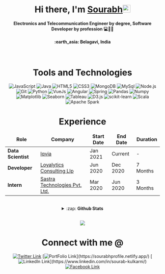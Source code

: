 <!-------------------------------------------------------Hi there, I'm Sourabh------------------------------>
<div align="center">
  <h1>Hi there, I'm <a href="https://twitter.com/s0urabh_k" target="_blank">Sourabh</a><img src="https://media.giphy.com/media/hvRJCLFzcasrR4ia7z/giphy.gif" width="25px"> </h1>
</div>

<!-------------------------------------------------------About----------------------------------------->
<div align="center">
	<h4>Electronics and Telecommunication Engineer by degree, Software Developer by profession 💻👨‍💻</h4>
        <h4>:earth_asia: Belagavi, India </h4>  
 <div>
<!-------------------------------------------------------Tools and Technologies----------------------------------------->
<br>

<h1 align ="center">Tools and Technologies</h1>

![JavaScript](https://img.shields.io/badge/-JavaScript-yellow?style=flat-square&logo=javascript&logoColor=white)
![Java](https://img.shields.io/badge/-java-45b8d8?style=flat-square&logo=java&logoColor=white)
![HTML5](https://img.shields.io/badge/-HTML5-E34F26?style=flat-square&logo=html5&logoColor=white)
![CSS3](https://img.shields.io/badge/-CSS3-1572B6?style=flat-square&logo=css3)
![MongoDB](https://img.shields.io/badge/-MongoDB-13aa52?style=flat-square&logo=mongodb&logoColor=white)
![MySql](https://img.shields.io/badge/-MySql-005b87?style=flat-square&logo=mysql&logoColor=skyblue)
![Node.js](https://img.shields.io/badge/-Nodejs-76ae5c?style=flat-square&logo=nodejs&logoColor=white)
![Git](https://img.shields.io/badge/-Git-black?style=flat-square&logo=git&logoColor=white)
![Python](https://img.shields.io/badge/-Python-fed848?style=flat-square&logo=python&logoColor=blue)
![VueJs](https://img.shields.io/badge/-VueJs-darkgreen?style=flat-square&logo=vue3&logoColor=white)
![Angular](https://img.shields.io/badge/-Angular-darkred?style=flat-square&logo=angular&logoColor=white)
![Spring](https://img.shields.io/badge/-Spring-lightgreen?style=flat-square&logo=spring&logoColor=darkgreen)
![Pandas](https://img.shields.io/badge/-Pandas-darkblue?style=flat-square&logo=pandas&logoColor=white)
![Numpy](https://img.shields.io/badge/-Numpy-skyblue?style=flat-square&logo=numpy&logoColor=white)
![Matplotlib](https://img.shields.io/badge/-Matplotlib-blue?style=flat-square&logo=matplotlib&logoColor=white)
![Seaborn](https://img.shields.io/badge/-Seaborn-lightblue?style=flat-square&logo=seaborn&logoColor=white)
![Tableau](https://img.shields.io/badge/-Tableau-orange?style=flat-square&logo=tableau&logoColor=white)
![D3.js](https://img.shields.io/badge/-D3js-ee7354?style=flat-square&logo=d3js&logoColor=white)
![scikit-learn](https://img.shields.io/badge/-scikitlearn-f49739?style=flat-square&logo=scikitlearn&logoColor=white)
![Scala](https://img.shields.io/badge/-scala-brown?style=flat-square&logo=scala&logoColor=red)
![Apache Spark](https://img.shields.io/badge/-ApacheSpark-white?style=flat-square&logo=apachespark&logoColor=orange)
 <!------------------------------------------------------Experience----------------------------------->
<h1>Experience</h1>
<table>
  <thead align="center">
    <tr border: none;>
      <td><b>Role</b></td>
      <td><b>Company</b></td>
      <td><b>Start Date</b></td>
      <td><b>End Date</b></td>
      <td><b>Duration</b></td>
    </tr>
  </thead>
  <tbody>
	  <tr>
	    <td><b>Data Scientist</b></td>
      <td><a href="https://www.iqvia.com/locations/india">Iqvia</a></td>
      <td>Jan 2021</td>
      <td>Current</td>
      <td>-</td>
    </tr>
  <tr>
	    <td><b>Developer</b></td>
      <td><a href="http://www.loyalytics.ai/">Loyalytics Consulting Llp</a></td>
      <td>Jun 2020</td>
      <td>Dec 2020</td>
      <td>7 Months</td>
    </tr>
    <tr>
	    <td><b>Intern</b></td>
      <td><a href="https://sastratechnologies.in/">Sastra Technologies Pvt. Ltd.</a></td>
      <td>Mar 2020</td>
      <td>Jun 2020</td>
      <td>3 Months</td>
    </tr>
     </tbody>
</table>
<!-----------------------------------------------------GitHub Stats ------------------------------------------------------>
<br>
 <details>
	<summary>:zap: <b>Github Stats</b></summary>

![
	 
	 h's github stats](https://github-readme-stats.vercel.app/api?username=souru98&bg_color=30,e96443,904e95&title_color=fff&text_color=fff)
![Top Langs](https://github-readme-stats.vercel.app/api/top-langs/?username=souru98&langs_count=8&layout=compact&bg_color=30,e96443,904e95&title_color=fff&text_color=fff) 
</details>
<br>

![](https://komarev.com/ghpvc/?username=souru98)

# Connect with me @
<!----------------------------------------------------Social links------------------------------------------->

[![Twitter Link](https://img.shields.io/twitter/follow/s0urabh_k?color=1DA1F2&label=%40s0urabh_k&logo=Twitter&style=flat)](https://twitter.com/s0urabh_k)
[![PortFolio Link](https://img.shields.io/badge/Portfolio/sourabhkulkarni%20-%230077B5.svg?&style=flat&logo=codepen&logoColor=white")](https://sourabhprofile.netlify.app/)
[![LinkedIn Link](https://img.shields.io/badge/linkedin/in/sourabhkulkarni%20-%230077B5.svg?&style=flat&logo=linkedin&logoColor=white")](https://www.linkedin.com/in/sourab-kulkarni/)
[![Facebook Link](https://img.shields.io/badge/facebook.com/Souru.98%20-%230077B5.svg?&style=flat&logo=Facebook&logoColor=black)](https://www.facebook.com/Souru.98)
